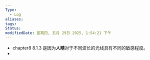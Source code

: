 ```yaml
---
Type:
  - Log
aliases: 
tags: 
Status:
modifiedDate: 星期四, 五月 29日 2025, 1:54:21 下午
---
```

- chapter8 8.1.3 是因为**人睛**对于不同波长的光线具有不同的敏感程度。
- 
